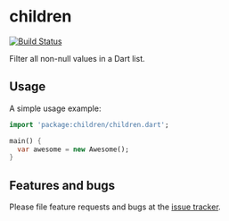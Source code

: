 # children

[![Build Status](https://travis-ci.com/Gerhut/children.svg?branch=master)](https://travis-ci.com/Gerhut/children)

Filter all non-null values in a Dart list.

## Usage

A simple usage example:

```dart
import 'package:children/children.dart';

main() {
  var awesome = new Awesome();
}
```

## Features and bugs

Please file feature requests and bugs at the [issue tracker][tracker].

[tracker]: https://github.com/Gerhut/children/issues
